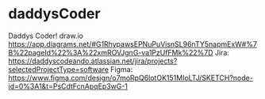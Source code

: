 # daddysCoder
Daddys Coder!
draw.io
https://app.diagrams.net/#G1RhypawsEPNuPuVisnSL96nTY5napmExW#%7B%22pageId%22%3A%22xmROVJgnG-va1PzUfFMk%22%7D
Jira:
https://daddyscodeando.atlassian.net/jira/projects?selectedProjectType=software
Figma:
https://www.figma.com/design/o7moRpQ6lotOK151MIoLTJ/SKETCH?node-id=0%3A1&t=PsCdtFcnApqEp3wG-1
